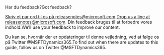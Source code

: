 <!-- This file contains localizable strings used in generating the custom PDF. Do not use as an include file in any web content. -->
<!-- strings for PDF end page -->

<span data-ttu-id="d5a7f-101">Har du feedback?</span><span class="sxs-lookup"><span data-stu-id="d5a7f-101">Got feedback?</span></span>

<span data-ttu-id="d5a7f-102"><a href="mailto:releasenotes@microsoft.com">Skriv et par ord til os på releasenotes@microsoft.com</a>.</span><span class="sxs-lookup"><span data-stu-id="d5a7f-102"><a href="mailto:releasenotes@microsoft.com">Drop us a line at releasenotes@microsoft.com</a>.</span></span> <span data-ttu-id="d5a7f-103">Din feedback bruges til at forbedre vores indhold.</span><span class="sxs-lookup"><span data-stu-id="d5a7f-103">We’ll use your feedback to improve our content.</span></span>

<span data-ttu-id="d5a7f-104">Du kan se, hvornår der er opdateringer til denne vejledning, ved at følge os på Twitter @MSFTDynamics365.</span><span class="sxs-lookup"><span data-stu-id="d5a7f-104">To find out when there are updates to this guide, follow us on Twitter @MSFTDynamics365.</span></span>


